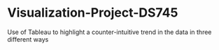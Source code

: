 # Visualization-Project-DS745
Use of Tableau to highlight a counter-intuitive trend in the data in three different ways
